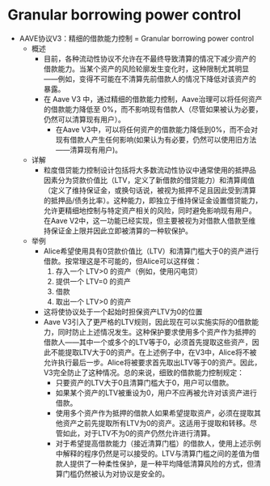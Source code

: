# Granular borrowing power control

* AAVE协议V3：精细的借款能力控制 = Granular borrowing power control 
  * 概述 
    * 目前，各种流动性协议不允许在不最终导致清算的情况下减少资产的借款能力。当某个资产的风险轮廓发生变化时，这种限制尤其明显——例如，变得不可能在不清算先前借款人的情况下降低对该资产的暴露。 
    * 在 Aave V3 中，通过精细的借款能力控制，Aave治理可以将任何资产的借款能力降低至 0%，而不影响现有借款人（尽管如果被认为必要，仍然可以清算现有用户）。 
      * 在Aave V3中，可以将任何资产的借款能力降低到0%，而不会对现有借款人产生任何影响(如果认为有必要，仍然可以使用旧方法——清算现有用户)。 
  * 详解 
    * 粒度借贷能力控制设计包括将大多数流动性协议中通常使用的抵押品因素分为贷款价值比（LTV，定义了新借款的借贷能力）和清算阈值（定义了维持保证金，或换句话说，被视为抵押不足且因此受到清算的抵押品/债务比率）。这种能力，即独立于维持保证金设置借贷能力，允许更精细地控制与特定资产相关的风险，同时避免影响现有用户。在Aave V2中，这一功能已经实现，但主要被视为对借款人借款至维持保证金上限并因此立即被清算的一种软保护。 
  * 举例 
    * Alice希望使用具有0贷款价值比（LTV）和清算门槛大于0的资产进行借款。按常理这是不可能的，但Alice可以这样做： 
      1. 存入一个 LTV>0 的资产（例如，使用闪电贷） 
      2. 提供一个 LTV=0 的资产 
      3. 借款 
      4. 取出一个 LTV>0 的资产 
    * 这将使协议处于一个起始时担保资产LTV为0的位置 
    * Aave V3引入了更严格的LTV规则，因此现在可以实施实际的0借款能力，同时防止上述情况发生。这种保护要求使用多个资产作为抵押的借款人——其中一个或多个的LTV等于0，必须首先提取这些资产，因此不能提取LTV大于0的资产。在上述例子中，在V3中，Alice将不被允许执行最后一步。Alice将被要求首先取出LTV等于0的资产。因此，V3完全防止了这种情况。总的来说，细致的借款能力控制规定： 
      * 只要资产的LTV大于0且清算门槛大于0，用户可以借款。 
      * 如果某个资产的LTV被重设为0，用户不应再被允许对该资产进行借款。 
      * 使用多个资产作为抵押的借款人如果希望提取资产，必须在提取其他资产之前先提取所有LTV为0的资产。这适用于提取和转移。尽管如此，对于LTV不为0的资产仍然允许进行清算。 
      * 对于希望提高借款能力（接近清算门槛）的借款人，使用上述示例中解释的程序仍然是可以接受的。LTV与清算门槛之间的差值为借款人提供了一种柔性保护，是一种平均降低清算风险的方式，但清算门槛仍然被认为对协议是安全的。 
